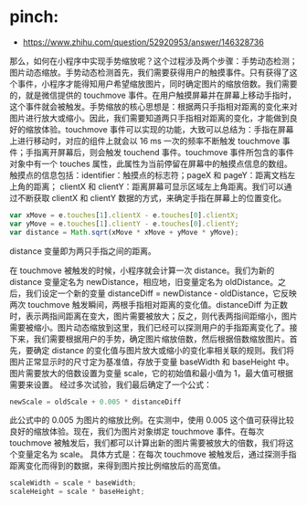 # pinch:
+ https://www.zhihu.com/question/52920953/answer/146328736


那么，如何在小程序中实现手势缩放呢？这个过程涉及两个步骤：手势动态检测；图片动态缩放。手势动态检测首先，我们需要获得用户的触摸事件。只有获得了这个事件，小程序才能得知用户希望缩放图片，同时确定图片的缩放倍数。我们需要的，就是微信提供的 touchmove 事件。在用户触摸屏幕并在屏幕上移动手指时，这个事件就会被触发。手势缩放的核心思想是：根据两只手指相对距离的变化来对图片进行放大或缩小。因此，我们需要知道两只手指相对距离的变化，才能做到良好的缩放体验。touchmove 事件可以实现的功能，大致可以总结为：手指在屏幕上进行移动时，对应的组件上就会以 16 ms 一次的频率不断触发 touchmove 事件；手指离开屏幕后，则会触发 touchend 事件。touchmove 事件所包含的事件对象中有一个 touches 属性，此属性为当前停留在屏幕中的触摸点信息的数组。
触摸点的信息包括：identifier：触摸点的标志符；pageX 和 pageY：距离文档左上角的距离；
clientX 和 clientY：距离屏幕可显示区域左上角距离。我们可以通过不断获取 clientX 和 clientY 数据的方式，来确定手指在屏幕上的位置变化。
```js
var xMove = e.touches[1].clientX - e.touches[0].clientX;
var yMove = e.touches[1].clientY - e.touches[0].clientY;
var distance = Math.sqrt(xMove * xMove + yMove * yMove);
```
distance 变量即为两只手指之间的距离。

在 touchmove 被触发的时候，小程序就会计算一次 distance。我们为新的 distance 变量定名为 newDistance，相应地，旧变量定名为 oldDistance。之后，我们设定一个新的变量 distanceDiff = newDistance - oldDistance，它反映两次 touchmove 触发瞬间，两根手指相对距离的变化值。distanceDiff 为正数时，表示两指间距离在变大，图片需要被放大；反之，则代表两指间距缩小，图片需要被缩小。图片动态缩放到这里，我们已经可以探测用户的手指距离变化了。接下来，我们需要根据用户的手势，确定图片缩放倍数，然后根据倍数缩放图片。首先，要确定 distance 的变化值与图片放大或缩小的变化率相关联的规则。我们将图片正常显示时的尺寸定为基准值，存放于变量 baseWidth 和 baseHeight 中。图片需要放大的倍数设置为变量 scale，它的初始值和最小值为 1，最大值可根据需要来设置。
经过多次试验，我们最后确定了一个公式：
```js
newScale = oldScale + 0.005 * distanceDiff
```
此公式中的 0.005 为图片的缩放比例。在实测中，使用 0.005 这个值可获得比较良好的缩放体验。现在，我们为图片对象绑定 touchmove 事件。在每次 touchmove 被触发后，我们都可以计算出新的图片需要被放大的倍数，我们将这个变量定名为 scale。
具体方式是：在每次 touchmove 被触发后，通过探测手指距离变化而得到的数据，来得到图片按比例缩放后的高宽值。
```js
scaleWidth = scale * baseWidth;
scaleHeight = scale * baseHeight;
```